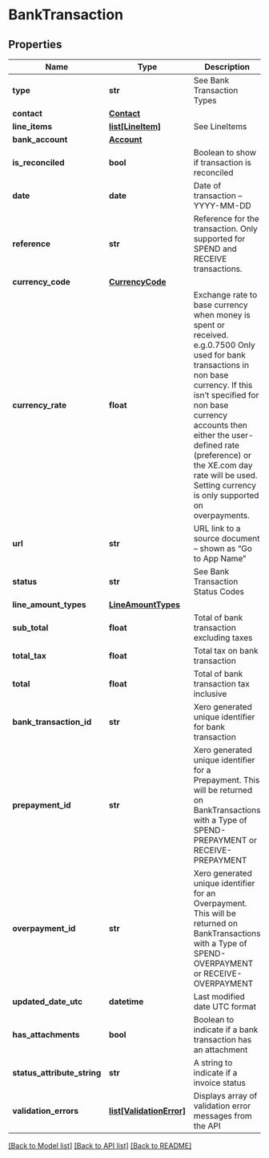 # BankTransaction

## Properties
Name | Type | Description | Notes
------------ | ------------- | ------------- | -------------
**type** | **str** | See Bank Transaction Types | 
**contact** | [**Contact**](Contact.md) |  | [optional] 
**line_items** | [**list[LineItem]**](LineItem.md) | See LineItems | 
**bank_account** | [**Account**](Account.md) |  | 
**is_reconciled** | **bool** | Boolean to show if transaction is reconciled | [optional] 
**date** | **date** | Date of transaction – YYYY-MM-DD | [optional] 
**reference** | **str** | Reference for the transaction. Only supported for SPEND and RECEIVE transactions. | [optional] 
**currency_code** | [**CurrencyCode**](CurrencyCode.md) |  | [optional] 
**currency_rate** | **float** | Exchange rate to base currency when money is spent or received. e.g.0.7500 Only used for bank transactions in non base currency. If this isn’t specified for non base currency accounts then either the user-defined rate (preference) or the XE.com day rate will be used. Setting currency is only supported on overpayments. | [optional] 
**url** | **str** | URL link to a source document – shown as “Go to App Name” | [optional] 
**status** | **str** | See Bank Transaction Status Codes | [optional] 
**line_amount_types** | [**LineAmountTypes**](LineAmountTypes.md) |  | [optional] 
**sub_total** | **float** | Total of bank transaction excluding taxes | [optional] 
**total_tax** | **float** | Total tax on bank transaction | [optional] 
**total** | **float** | Total of bank transaction tax inclusive | [optional] 
**bank_transaction_id** | **str** | Xero generated unique identifier for bank transaction | [optional] 
**prepayment_id** | **str** | Xero generated unique identifier for a Prepayment. This will be returned on BankTransactions with a Type of SPEND-PREPAYMENT or RECEIVE-PREPAYMENT | [optional] 
**overpayment_id** | **str** | Xero generated unique identifier for an Overpayment. This will be returned on BankTransactions with a Type of SPEND-OVERPAYMENT or RECEIVE-OVERPAYMENT | [optional] 
**updated_date_utc** | **datetime** | Last modified date UTC format | [optional] 
**has_attachments** | **bool** | Boolean to indicate if a bank transaction has an attachment | [optional] [default to False]
**status_attribute_string** | **str** | A string to indicate if a invoice status | [optional] 
**validation_errors** | [**list[ValidationError]**](ValidationError.md) | Displays array of validation error messages from the API | [optional] 

[[Back to Model list]](../README.md#documentation-for-models) [[Back to API list]](../README.md#documentation-for-api-endpoints) [[Back to README]](../README.md)


